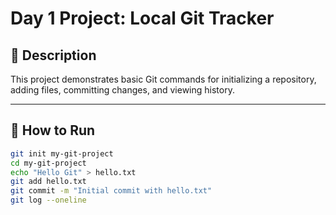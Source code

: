 # Day 1 Project: Local Git Tracker

## 📌 Description
This project demonstrates basic Git commands for initializing a repository, adding files, committing changes, and viewing history.

---

## 🚀 How to Run
```bash
git init my-git-project
cd my-git-project
echo "Hello Git" > hello.txt
git add hello.txt
git commit -m "Initial commit with hello.txt"
git log --oneline
